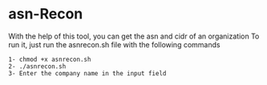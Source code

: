 # asn-Recon
With the help of this tool, you can get the asn and cidr of an organization
To run it, just run the asnrecon.sh file with the following commands  

    1- chmod +x asnrecon.sh
    2- ./asnrecon.sh
    3- Enter the company name in the input field
